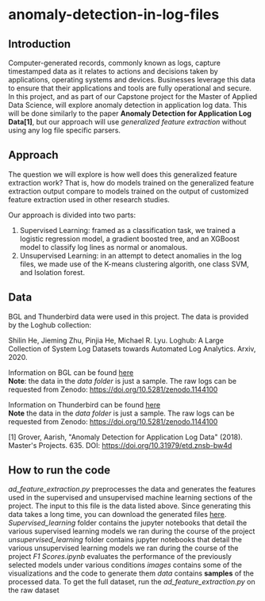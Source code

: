 # anomaly-detection-in-log-files

## **Introduction** <br>
Computer-generated records, commonly known as logs, capture timestamped data as it relates to actions and decisions taken by applications, operating systems and devices. Businesses leverage this data to ensure that their applications and tools are fully operational and secure.
In this project, and as part of our Capstone project for the Master of Applied Data Science, will explore anomaly detection in application log data. This will be done similarly to the paper **Anomaly Detection for Application Log Data[1]**, but our approach will use _generalized feature extraction_ without using any log file specific parsers.

## **Approach** <br>
The question we will explore is how well does this generalized feature extraction work? That is, how do models trained on the generalized feature extraction output compare to models trained on the output of customized feature extraction used in other research studies.

Our approach is divided into two parts:
1. Supervised Learning: framed as a classification task, we trained a logistic regression model, a gradient boosted tree, and an XGBoost model to classify log lines as normal or anomalous.
2. Unsupervised Learning: in an attempt to detect anomalies in the log files, we made use of the K-means clustering algorith, one class SVM, and Isolation forest.

## **Data** <br>
BGL and Thunderbird data were used in this project. The data is provided by the Loghub collection:

Shilin He, Jieming Zhu, Pinjia He, Michael R. Lyu. Loghub: A Large Collection of System Log Datasets towards Automated Log Analytics. Arxiv, 2020.

Information on BGL can be found [here](https://github.com/logpai/loghub/tree/master/BGL)<br>
**Note**: the data in the _data folder_ is just a sample. The raw logs can be requested from Zenodo: https://doi.org/10.5281/zenodo.1144100 <br>

Information on Thunderbird can be found [here](https://github.com/logpai/loghub/tree/master/Thunderbird)<br>
**Note** the data in the _data folder_ is just a sample. The raw logs can be requested from Zenodo: https://doi.org/10.5281/zenodo.1144100




[1] Grover, Aarish, "Anomaly Detection for Application Log Data" (2018). Master's Projects. 635. DOI: https://doi.org/10.31979/etd.znsb-bw4d
## **How to run the code** <br>
*ad_feature_extraction.py* preprocesses the data and generates the features used in the supervised and unsupervised machine learning sections of the project. The input to this file is the data listed above. Since generating this data takes a long time, you can download the generated files [here](https://drive.google.com/file/d/1IxKSUTRAW8z2uIYL4t5aOziK2TeLjS7-/view?usp=drive_link). <br>
*Supervised_learning* folder contains the jupyter notebooks that detail the various supervised learning models we ran during the course of the project<br>
*unsupervised_learning* folder contains jupyter notebooks that detail the various unsupervised learning models we ran during the course of the project
*F1 Scores.ipynb* evaluates the performance of the previously selected models under various conditions
*images* contains some of the visualizations and the code to generate them
*data* contains **samples** of the processed data. To get the full dataset, run the *ad_feature_extraction.py* on the raw dataset
